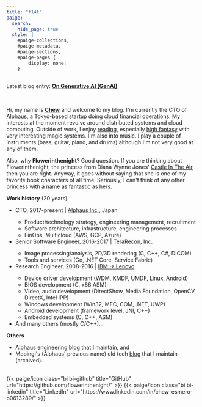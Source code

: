 ```yaml
---
title: "f14t"
paige:
  search:
    hide_page: true
  style: |
    #paige-collections,
    #paige-metadata,
    #paige-sections,
    #paige-pages {
        display: none;
    }
---
```


<div class="container-fluid">
    <div class="justify-content-center row">
        <div class="col col-auto col-lg-7 px-0">
            <p>Latest blog entry: <b><a href="/blog/2024-08-25-on-genai/">On Generative AI (GenAI)</a></b></p>
            <br>
            <p class="text-left">
            Hi, my name is <b><a href="https://www.linkedin.com/in/chew-esmero-b0613289/">Chew</a></b> and welcome to my blog. I'm currently the CTO of <a href="https://alphaus.cloud/">Alphaus</a>, a Tokyo-based startup doing cloud financial operations. My interests at the moment revolve around distributed systems and cloud computing. Outside of work, I enjoy <a href="/bookshelf/">reading</a>, especially <a href="https://en.wikipedia.org/wiki/High_fantasy">high fantasy</a> with very interesting magic systems. I'm also into music. I play a couple of instruments (bass, guitar, piano, and drums) although I'm not very good at any of them.
            </p>
            <p>
            Also, why <b>Flowerinthenight</b>? Good question. If you are thinking about Flowerinthenight, the princess from Diana Wynne Jones' <a href="https://en.wikipedia.org/wiki/Castle_in_the_Air_(novel)">Castle In The Air</a>, then you are right. Anyway, it goes without saying that she is one of my favorite book characters of all time. Seriously, I can't think of any other princess with a name as fantastic as hers.
            </p>
            <p>
            <b>Work history</b> (20 years)
            <ul>
                <li>CTO, 2017-present &#124; <a href="https://alphaus.cloud/">Alphaus Inc.</a>, Japan</li>
                <ul>
                    <li>Product/technology strategy, engineering management, recruitment</li>
                    <li>Software architecture, infrastructure, engineering processes</li>
                    <li>FinOps, Multicloud (AWS, GCP, Azure)</li>
                </ul>
                <li>Senior Software Engineer, 2016-2017 &#124; <a href="http://www.terarecon.com/">TeraRecon, Inc.</a></li>
                <ul>
                    <li>Image processing/analysis, 2D/3D rendering (C, C++, C#, DICOM)</li>
                    <li>Tools and services (Go, .NET Core, Service Fabric)</li>
                </ul>
                <li>Research Engineer, 2008-2016 &#124; <a href="https://en.wikipedia.org/wiki/Acquisition_of_the_IBM_PC_business_by_Lenovo">IBM -> Lenovo</a></li>
                <ul>
                    <li>Device driver development (WDM, KMDF, UMDF, Linux, Android)</li>
                    <li>BIOS development (C, x86 ASM)</li>
                    <li>Video, audio development (DirectShow, Media Foundation, OpenCV, DirectX, Intel IPP)</li>
                    <li>Windows development (Win32, MFC, COM, .NET, UWP)</li>
                    <li>Android development (framework level, JNI, C++)</li>
                    <li>Embedded systems (C, C++, ASM)</li>
                </ul>
                <li>And many others (mostly C/C++)...</li>
            </ul>
            </p>
            <p>
            <b>Others</b>
            <ul>
                <li>Alphaus engineering <a href="https://labs.alphaus.cloud/blog/">blog</a> that I maintain, and</li>
                <li>Mobingi's (Alphaus' previous name) old tech <a href="https://tech.mobingi.com/">blog</a> that I maintain (archived).</li>
            </ul>
            </p>
        </div>
    </div>
</div>

<br>

<div class="column-gap-3 d-flex display-6 justify-content-center mb-3">
    {{< paige/icon class="bi bi-github" title="GitHub" url="https://github.com/flowerinthenight/" >}}
    {{< paige/icon class="bi bi-linkedin" title="LinkedIn" url="https://www.linkedin.com/in/chew-esmero-b0613289/" >}}
</div>
</p>
